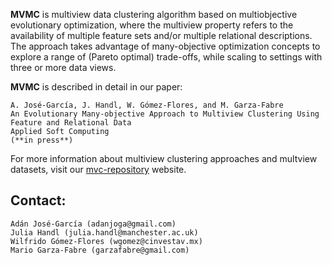 **MVMC** is multiview data clustering algorithm based on multiobjective evolutionary optimization, where the multiview property refers to the availability of multiple feature sets and/or multiple relational descriptions. The approach takes advantage of many-objective optimization concepts to explore a range of (Pareto optimal) trade-offs, while scaling to settings with three or more data views.


**MVMC** is described in detail in our paper:

```
A. José-García, J. Handl, W. Gómez-Flores, and M. Garza-Fabre
An Evolutionary Many-objective Approach to Multiview Clustering Using Feature and Relational Data
Applied Soft Computing
(**in press**)
```

For more information about multiview clustering approaches and multview datasets, visit our [mvc-repository](https://mvc-repository.github.io/) website.

## Contact:

```
Adán José-García (adanjoga@gmail.com)
Julia Handl (julia.handl@manchester.ac.uk)
Wilfrido Gómez-Flores (wgomez@cinvestav.mx)
Mario Garza-Fabre (garzafabre@gmail.com)
```
